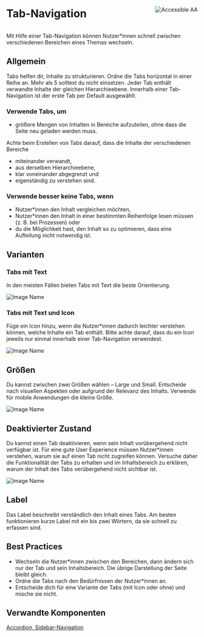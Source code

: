 <div style="display: inline-flex; align-items: center; justify-content: space-between; width: 100%;">
    <h1>Tab-Navigation</h1>
    <img src="assets/aa.png" alt="Accessible AA" />
</div>

Mit Hilfe einer Tab-Navigation können Nutzer*innen schnell zwischen verschiedenen Bereichen eines Themas wechseln.

## Allgemein

Tabs helfen dir, Inhalte zu strukturieren. Ordne die Tabs horizontal in einer Reihe an. Mehr als 5 solltest du nicht einsetzen. Jeder Tab enthält verwandte Inhalte der gleichen Hierarchieebene. Innerhalb einer Tab-Navigation ist der erste Tab per Default ausgewählt.

### Verwende Tabs, um 

* größere Mengen von Inhalten in Bereiche aufzuteilen, ohne dass die Seite neu geladen werden muss.

Achte beim Erstellen von Tabs darauf, dass die Inhalte der verschiedenen Bereiche

*	miteinander verwandt,
*	aus derselben Hierarchieebene,
*	klar voneinander abgegrenzt und
*	eigenständig zu verstehen sind.

### Verwende besser keine Tabs, wenn 

*	Nutzer*innen den Inhalt vergleichen möchten,
*	Nutzer*innen den Inhalt in einer bestimmten Reihenfolge lesen müssen (z. B. bei Prozessen) oder
*	du die Möglichkeit hast, den Inhalt so zu optimieren, dass eine Aufteilung nicht notwendig ist.

## Varianten

### Tabs mit Text

In den meisten Fällen bieten Tabs mit Text die beste Orientierung.

![Image Name](assets/3_components/tab-navigation/tab_navigation_textonly.png)

### Tabs mit Text und Icon

Füge ein Icon hinzu, wenn die Nutzer*innen dadurch leichter verstehen können, welche Inhalte ein Tab enthält. Bitte achte darauf, dass du ein Icon jeweils nur einmal innerhalb einer Tab-Navigation verwendest.

![Image Name](assets/3_components/tab-navigation/tab_navigation_icon-text.png)

## Größen

Du kannst zwischen zwei Größen wählen – Large und Small. Entscheide nach visuellen Aspekten oder aufgrund der Relevanz des Inhalts. Verwende für mobile Anwendungen die kleine Größe. 

![Image Name](assets/3_components/tab-navigation/tab_navigation_sizes.png)

## Deaktivierter Zustand

Du kannst einen Tab deaktivieren, wenn sein Inhalt vorübergehend nicht verfügbar ist. Für eine gute User Experience müssen Nutzer*innen verstehen, warum sie auf einen Tab nicht zugreifen können. Versuche daher die Funktionalität der Tabs zu erhalten und im Inhaltsbereich zu erklären, warum der Inhalt des Tabs verübergehend nicht sichtbar ist.

![Image Name](assets/3_components/tab-navigation/tab_navigation_disabled.png)

## Label

Das Label beschreibt verständlich den Inhalt eines Tabs. Am besten funktionieren kurze Label mit ein bis zwei Wörtern, da sie schnell zu erfassen sind.

## Best Practices

*	Wechseln die Nutzer*innen zwischen den Bereichen, dann ändern sich nur der Tab und sein Inhaltsbereich. Die übrige Darstellung der Seite bleibt gleich.
*	Ordne die Tabs nach den Bedürfnissen der Nutzer*innen an.
*	Entscheide dich für eine Variante der Tabs (mit Icon oder ohne) und mische sie nicht.

## Verwandte Komponenten

<a href="../?path=/usage/components-accordion--standard">Accordion, </a>
<a href="../?path=/usage/components-sidebar-navigation--standard">Sidebar-Navigation</a>